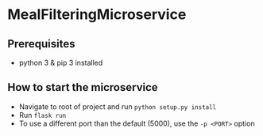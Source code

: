 # MealFilteringMicroservice

## Prerequisites
* python 3 & pip 3 installed

## How to start the microservice
* Navigate to root of project and run `python setup.py install`
* Run `flask run`
* To use a different port than the default (5000), use the `-p <PORT>` option
